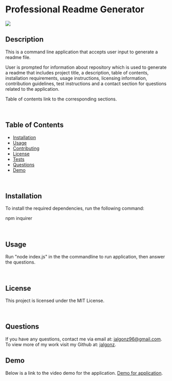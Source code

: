 # Professional Readme Generator
  ![](https://img.shields.io/badge/license-MIT%20License-blue?style=flat-square)

  ## Description
  This is a command line application that accepts user input to generate a readme file. 
  
  User is prompted for information about repository which is used to generate a readme that includes project title, a description, table of contents, installation requirements, usage instructions, licensing information, contribution guidelines, test instructions and a contact section for questions related to the application.

  Table of contents link to the corresponding sections. 

  <p>&nbsp</p>

  ## Table of Contents
  * [Installation](#installation)
  * [Usage](#usage)
  * [Contributing](#contributing)
  * [License](#license)
  * [Tests](#tests)
  * [Questions](#questions)
  * [Demo](#demo)
  <p>&nbsp</p>

  ## Installation
  To install the required dependencies, run the following command:

  npm inquirer
  <p>&nbsp</p>

  ## Usage
  Run "node index.js" in the the commandline to run application, then answer the questions.
  <p>&nbsp</p>
  
  ## License
  This project is licensed under the MIT License.
  <p>&nbsp</p>

  ## Questions
  If you have any questions, contact me via email at: jalgonz96@gmail.com.
  To view more of my work visit my Github at: [jalgonz](https://github.com/jalgonz/).

## Demo 
Below is a link to the video demo for the application.
[Demo for application](https://drive.google.com/file/d/1jN6kWbBJXaTAP1NCsIc5arkKGQJ-KSBo/view?usp=sharing).